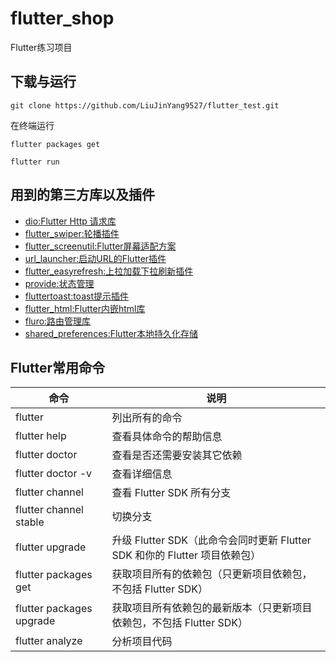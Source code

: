 # flutter_shop

Flutter练习项目

## 下载与运行

```
git clone https://github.com/LiuJinYang9527/flutter_test.git
```
在终端运行
```
flutter packages get

flutter run
```

## 用到的第三方库以及插件
- [dio:Flutter Http 请求库](https://github.com/flutterchina/dio)
- [flutter_swiper:轮播插件](https://github.com/best-flutter/flutter_swiper)
- [flutter_screenutil:Flutter屏幕适配方案](https://github.com/OpenFlutter/flutter_screenutil)
- [url_launcher:启动URL的Flutter插件](https://github.com/flutter/plugins/tree/master/packages/url_launcher)
- [flutter_easyrefresh:上拉加载下拉刷新插件](https://github.com/xuelongqy/flutter_easyrefresh)
- [provide:状态管理](https://github.com/google/flutter-provide)
- [fluttertoast:toast提示插件](https://pub.flutter-io.cn/packages/fluttertoast)
- [flutter_html:Flutter内嵌html库](https://pub.flutter-io.cn/packages/flutter_html)
- [fluro:路由管理库](https://pub.flutter-io.cn/packages/fluro)
- [shared_preferences:Flutter本地持久化存储](https://pub.flutter-io.cn/packages/shared_preferences)


## Flutter常用命令
命令|说明|
---|--|
flutter|列出所有的命令|
flutter help|查看具体命令的帮助信息|
flutter doctor|查看是否还需要安装其它依赖|
flutter doctor -v|查看详细信息|
flutter channel|查看 Flutter SDK 所有分支|
flutter channel stable|切换分支|
flutter upgrade|升级 Flutter SDK（此命令会同时更新 Flutter SDK 和你的 Flutter 项目依赖包）|
flutter packages get|获取项目所有的依赖包（只更新项目依赖包，不包括 Flutter SDK）|
flutter packages upgrade|获取项目所有依赖包的最新版本（只更新项目依赖包，不包括 Flutter SDK）|
flutter analyze|分析项目代码|


